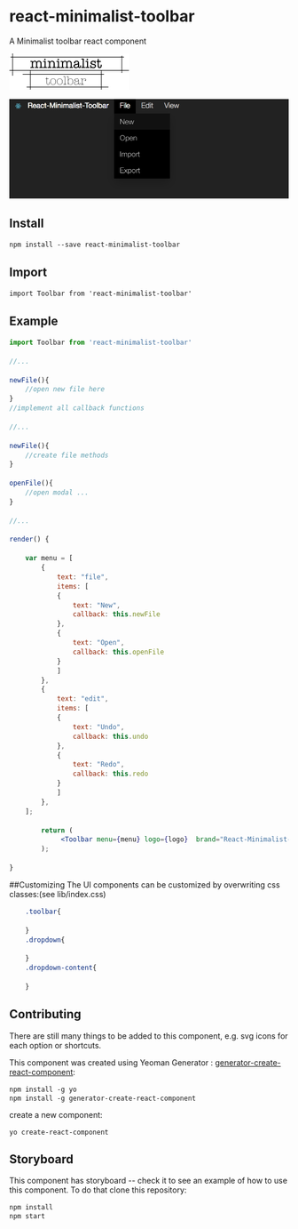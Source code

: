 # react-minimalist-toolbar
A Minimalist toolbar react component

![Image of toolbar](https://raw.githubusercontent.com/lucascassiano/react-minimalist-toolbar/master/doc/logo.png)

![Image of toolbar](https://raw.githubusercontent.com/lucascassiano/react-minimalist-toolbar/master/doc/example.png)

## Install
```
npm install --save react-minimalist-toolbar
```
## Import
```
import Toolbar from 'react-minimalist-toolbar'
```

## Example
```jsx
import Toolbar from 'react-minimalist-toolbar'

//...

newFile(){
    //open new file here
}
//implement all callback functions

//...

newFile(){
    //create file methods
}

openFile(){
    //open modal ...
}

//...

render() {
    
    var menu = [
        {
            text: "file",
            items: [
            {
                text: "New",
                callback: this.newFile
            },
            {
                text: "Open",
                callback: this.openFile
            }
            ]
        },
        {
            text: "edit",
            items: [
            {
                text: "Undo",
                callback: this.undo
            },
            {
                text: "Redo",
                callback: this.redo
            }
            ]
        },
    ];
        
        return (
             <Toolbar menu={menu} logo={logo}  brand="React-Minimalist-Toolbar"></Toolbar>
        );
        
}

```

##Customizing
The UI components can be customized by overwriting css classes:(see lib/index.css)

```css
    .toolbar{

    }
    .dropdown{

    }
    .dropdown-content{

    }
```

## Contributing
There are still many things to be added to this component, e.g. svg icons for each option or shortcuts.

This component was created using Yeoman Generator :
[generator-create-react-component](https://www.npmjs.com/package/generator-create-react-component):

```
npm install -g yo
npm install -g generator-create-react-component
```

create a new component:
```
yo create-react-component
```

## Storyboard
This component has storyboard -- check it to see an example of how to use this component. To do that clone this repository: 

```
npm install
npm start
```

